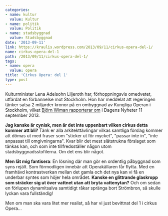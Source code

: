 ```yaml
---
categories:
- name: kultur
  value: Kultur
- name: politik
  value: Politik
- name: stadsbyggnad
  value: Stadsbyggnad
date: '2013-09-11'
link: https://kraulis.wordpress.com/2013/09/11/cirkus-opera-del-1/
name: cirkus-opera-del-1
path: /2013/09/11/cirkus-opera-del-1/
tags:
- name: opera
  value: opera
title: 'Cirkus Opera: del 1'
type: post
---
```

Kultur­minister Lena Adelsohn Liljeroth har, förhoppningsvis omedvetet, utfärdat en förbannelse mot Stockholm. Hon har meddelat att regeringen tänker satsa 2 miljarder kronor på en ombyggnad av Kungliga Operan i Stockholm, vilket [Björn Wiman rapporterar om](http://www.dn.se/kultur-noje/kronikor/bjorn-wiman-for-tva-miljarder-kronor-kan-operakonsten-antligen-fa-nytt-spelrum/) i Dagens Nyheter 11 september 2013.

**Jag kanske är cynisk, men är det inte uppenbart vilken cirkus detta kommer att bli?** Tänk er alla arkitekttävlingar vilkas samtliga förslag kommer att dömas ut med fraser som "sticker ut för mycket", "passar inte in", "inte anpassat till omgivningarna". Kvar blir det mest slätstrukna förslaget som tänkas kan, och som inte tillfredsställer någon utom stadsbyggnadsstofilerna. Om det ens blir något.

**Men låt mig fantisera**: En lösning där man gör en ordentlig påbyggnad som syns rejält. Som förmodligen innebär att Operakällaren får flytta. Med en framhävd kontrastverkan mellan det gamla och det nya kan vi få en underbar syntes som höjer hela området. **Kanske en glittrande glaskropp som sträcker sig ut över vattnet utan att bryta vattenytan?** Och om sedan en förlupen dynamitsalva samtidigt råkar spränga bort Strömbron, så skulle lyckan vara fullständig!

Men om man ska vara litet mer realist, så har vi just bevittnat del 1 i cirkus Opera...

